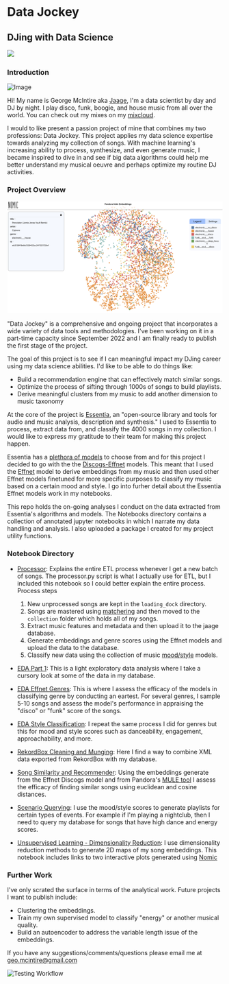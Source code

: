 
# Data Jockey 
## DJing with Data Science

![](https://i.ibb.co/GM25ZpF/horizontal-logo.jpg)



### Introduction
<img src="https://i.ibb.co/zZSZNgr/3-A49-DEF8-F8-B7-4-B88-8-D05-06606392-F85-A.jpg" alt="Image" width="300" height="450">

Hi! My name is George McIntire aka [Jaage](https://www.instagram.com/jaage_dj/), I'm a data scientist by day and DJ by night. I play disco, funk, boogie, and house music from all over the world. You can check out my mixes on my [mixcloud](https://www.mixcloud.com/jaage/).

I would to like present a passion project of mine that combines my two professions: Data Jockey. This project applies my data science expertise towards analyzing my collection of songs. With machine learning's increasing ability to process, synthesize, and even generate music, I became  inspired to dive in and see if big data algorithms could help me better understand my musical oeuvre and perhaps optimize my routine DJ activities.

### Project Overview

![](nomic_plot.png)

"Data Jockey" is a comprehensive and ongoing project that incorporates a wide variety of data tools and methodologies. I've been working on it in a part-time capacity since September 2022 and I am finally ready to publish the first stage of the project. 

The goal of this project is to see if I can meaningful impact my DJing career using my data science abilities. I'd like to be able to do things like:

- Build a recommendation engine that can effectively match similar songs. 
- Optimize the process of sifting through 1000s of songs to build playlists.
- Derive meaningful clusters from my music to add another dimension to music taxonomy

At the core of the project is [Essentia](https://essentia.upf.edu/), an "open-source library and tools for audio and music analysis, description and synthesis." I used to Essentia to process, extract data from, and classify the 4000 songs in my collection. I would like to express my gratitude to their team  for making this project happen.

Essentia has a [plethora of models](https://essentia.upf.edu/models.html) to choose from and for this project I decided to go with the the [Discogs-Effnet](https://essentia.upf.edu/models.html#discogs-effnet) models. This meant that I used the [Effnet](https://essentia.upf.edu/models/feature-extractors/discogs-effnet/discogs-effnet-bs64-1.json) model to derive embeddings from my music and then used other Effnet models finetuned for more specific purposes to classify my music based on a certain mood and style. I go into furher detail about the Essentia Effnet models work in my notebooks.

This repo holds the on-going analyses I conduct on the data extracted from Essentia's algorithms and models. The Notebooks directory contains a collection of annotated jupyter notebooks in which I narrate my data handling and analysis. I also uploaded a package I created for my project utility functions.


### Notebook Directory

- [Processor](Notebooks/Processor.ipynb): Explains the entire ETL process whenever I get a new batch of songs. The processor.py script is what I actually use for ETL, but I included this notebook so I could better explain the entire process. Process steps
    
    1. New unprocessed songs are kept in the `loading_dock` directory.
    2. Songs are mastered using [matchering](https://github.com/sergree/matchering) and then moved to the `collection` folder which holds all of my songs.
    3. Extract music features and metadata and then upload it to the jaage database.
    4. Generate embeddings and genre scores using the Effnet models and upload the data to the database.
    5. Classify new data using the collection of music [mood/style](https://essentia.upf.edu/models/classification-heads/) models.
     

- [EDA Part 1](Notebooks/EDA%Part%1.ipynb): This is a light exploratory data analysis where I take a cursory look at some of the data in my database.

- [EDA Effnet Genres](Notebooks/EDA%Effnet%Genres.ipynb): This is where I assess the efficacy of the models in classifying genre by conducting an eartest. For several genres, I sample 5-10 songs and assess the model's performance in appraising the "disco" or "funk" score of the songs.

- [EDA Style Classification](Notebooks/EDA%Style%Classification.ipynb): I repeat the same process I did for genres but this for mood and style scores such as danceability, engagement, approachability, and more.

- [RekordBox Cleaning and Munging](Notebooks/Rekord%20Box%20XML%20Data%20Cleaning%20and%20Munging.ipynb): Here I find a way to combine XML data exported from RekordBox with my database.

- [Song Similarity and Recommender](Notebooks/Song%20Similarity%20and%20Recommender.ipynb): Using the embeddings generate from the Effnet Discogs model and from Pandora's [MULE tool](https://github.com/PandoraMedia/music-audio-representations) I assess the efficacy of finding similar songs using euclidean and cosine distances.

- [Scenario Querying](Notebooks/Scenario%20Querying.ipynb): I use the mood/style scores to generate playlists for certain types of events. For example if I'm playing a nightclub, then I need to query my database for songs that have high dance and energy scores.
- [Unsupervised Learning - Dimensionality Reduction](Notebooks/Unsupervised%20Learning%20-%20Dimensionality%20Reduction.ipynb): I use dimensionality reduction methods to generate 2D maps of my song embeddings. This notebook includes links to two interactive plots generated using [Nomic](https://atlas.nomic.ai/)


### Further Work

I've only scrated the surface in terms of the analytical work. Future projects I want to publish include:

- Clustering the embeddings.
- Train my own supervised model to classify "energy" or another musical quality.
- Build an autoencoder to address the variable length issue of the embeddings.


If you have any suggestions/comments/questions please email me at geo.mcintire@gmail.com





![Testing Workflow](https://github.com/github/docs/actions/workflows/main.yml/badge.svg)
    